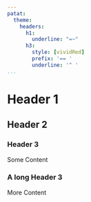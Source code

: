 ```yaml
---
patat:
  theme:
    headers:
      h1:
        underline: "=~"
      h3:
        style: [vividRed]
        prefix: '== '
        underline: '^ '
...
```


# Header 1

## Header 2

### Header 3

Some Content

### A long Header 3

More Content
